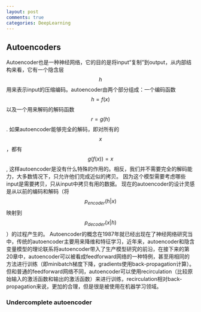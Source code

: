 ```yaml
---
layout: post
comments: true
categories: DeepLearning
---
```

## Autoencoders
  Autoencoder也是一种神经网络，它的目的是将input“复制”到output，从内部结构来看，它有一个隐含层$$h$$用来表示input的压缩编码。autoencoder由两个部分组成：一个编码函数 $$h=f(x)$$ 以及一个用来解码的解码函数 $$r=g(h)$$. 如果autoencoder能够完全的解码，即对所有的$$x$$，都有 $$g(f(x))=x$$, 这样autoencoder是没有什么特殊的作用的。相反，我们并不需要完全的解码能力，大多数情况下，只允许他们完成近似的拷贝。 因为这个模型需要考虑哪些input是需要拷贝，只从input中拷贝有用的数据。
  现在的autoencoder的设计灵感是从以前的编码和解码（将$$p_{encoder}(h|x)$$映射到$$p_{decoder}(x|h)$$）的过程产生的。
  Autoencoder的概念在1987年就已经出现在了神经网络研究当中，传统的autoencoder主要用来降维和特征学习，近年来，autoencoder和隐含变量模型的理论联系将autoencoder带入了生产模型研究的前沿，在接下来的第20章中，autoencoder可以被看成feedforward网络的一种特例，甚至用相同的方法进行训练（即minibatch梯度下降，gradients使用back-propagation计算）。但和普通的feedforward网络不同，autoencoder可以使用recirculation（比较原始输入的激活函数和输出的激活函数）来进行训练，recirculation相对back-propagation来说，更加的合理，但是很是被使用在机器学习领域。
  
### Undercomplete autoencoder

 
  
